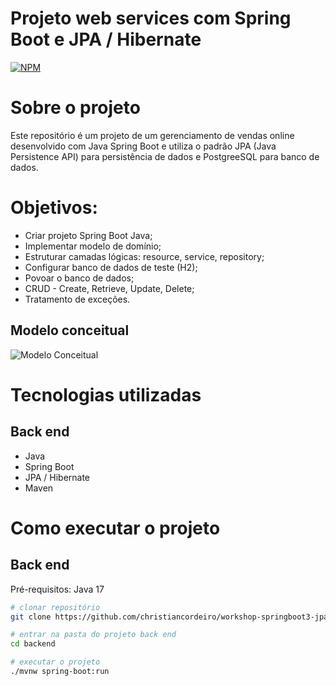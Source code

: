 # Projeto web services com Spring Boot e JPA / Hibernate
[![NPM](https://img.shields.io/npm/l/react)](https://github.com/devsuperior/sds1-wmazoni/blob/master/LICENSE) 

# Sobre o projeto

Este repositório é um projeto de um gerenciamento de vendas online desenvolvido com Java Spring Boot e utiliza o padrão JPA (Java Persistence API) para persistência de dados e PostgreeSQL para banco de dados.

# Objetivos:
- Criar projeto Spring Boot Java;
- Implementar modelo de domínio;
- Estruturar camadas lógicas: resource, service, repository;
- Configurar banco de dados de teste (H2);
- Povoar o banco de dados;
- CRUD - Create, Retrieve, Update, Delete;
- Tratamento de exceções.

## Modelo conceitual
![Modelo Conceitual](https://Icaroiz.github.io/Site/imagens/readme/r4-spring-jpa.png)

# Tecnologias utilizadas
## Back end
- Java
- Spring Boot
- JPA / Hibernate
- Maven

# Como executar o projeto

## Back end
Pré-requisitos: Java 17

```bash
# clonar repositório
git clone https://github.com/christiancordeiro/workshop-springboot3-jpa.git

# entrar na pasta do projeto back end
cd backend

# executar o projeto
./mvnw spring-boot:run
```
